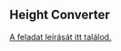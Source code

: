 ## Height Converter

[A feladat leírását itt találod.](https://jsbeginners.com/javascript-height-converter-project/)
